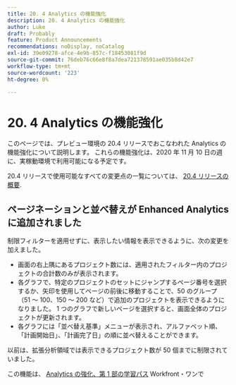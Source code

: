 ```yaml
---
title: 20. 4 Analytics の機能強化
description: 20. 4 Analytics の機能強化
author: Luke
draft: Probably
feature: Product Announcements
recommendations: noDisplay, noCatalog
exl-id: 39e09278-afce-4e9b-857c-f18453081f9d
source-git-commit: 76deb76c66e8f8a7dea721378591ae035b8d42e7
workflow-type: tm+mt
source-wordcount: '223'
ht-degree: 0%

---
```


# 20. 4 Analytics の機能強化

このページでは、プレビュー環境の 20.4 リリースでおこなわれた Analytics の機能強化について説明します。 これらの機能強化は、2020 年 11 月 10 日の週に、実稼動環境で利用可能になる予定です。

20.4 リリースで使用可能なすべての変更点の一覧については、 [20.4 リリースの概要](../../../product-announcements/product-releases/20.4-release-activity/20-4-release-overview.md).

## ページネーションと並べ替えが Enhanced Analytics に追加されました

制限フィルターを適用せずに、表示したい情報を表示できるように、次の変更を加えました。

* 画面の右上隅にあるプロジェクト数には、適用されたフィルター内のプロジェクトの合計数のみが表示されます。
* 各グラフで、特定のプロジェクトのセットにジャンプするページ番号を選択するか、矢印を使用してページの前後に移動することで、50 のグループ（51 ～ 100、150 ～ 200 など）で追加のプロジェクトを表示できるようになりました。 1 つのグラフで新しいページを選択すると、画面全体のプロジェクトが更新されます。
* 各グラフには「並べ替え基準」メニューが表示され、アルファベット順、「計画開始日」、「計画完了日」の順に並べ替えることができます。

以前は、拡張分析領域では表示できるプロジェクト数が 50 個までに制限されていました。

この機能は、 [Analytics の強化、第 1 部の学習パス](https://one.workfront.com/s/learningpath2/enhanced-analytics-part-1-overview-20Y0z000000bmgOEAQ) Workfront・ワンで
